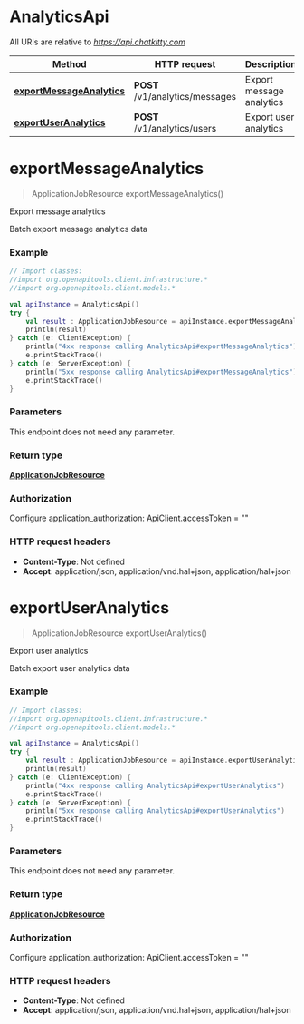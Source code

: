 # AnalyticsApi

All URIs are relative to *https://api.chatkitty.com*

Method | HTTP request | Description
------------- | ------------- | -------------
[**exportMessageAnalytics**](AnalyticsApi.md#exportMessageAnalytics) | **POST** /v1/analytics/messages | Export message analytics
[**exportUserAnalytics**](AnalyticsApi.md#exportUserAnalytics) | **POST** /v1/analytics/users | Export user analytics


<a id="exportMessageAnalytics"></a>
# **exportMessageAnalytics**
> ApplicationJobResource exportMessageAnalytics()

Export message analytics

Batch export message analytics data

### Example
```kotlin
// Import classes:
//import org.openapitools.client.infrastructure.*
//import org.openapitools.client.models.*

val apiInstance = AnalyticsApi()
try {
    val result : ApplicationJobResource = apiInstance.exportMessageAnalytics()
    println(result)
} catch (e: ClientException) {
    println("4xx response calling AnalyticsApi#exportMessageAnalytics")
    e.printStackTrace()
} catch (e: ServerException) {
    println("5xx response calling AnalyticsApi#exportMessageAnalytics")
    e.printStackTrace()
}
```

### Parameters
This endpoint does not need any parameter.

### Return type

[**ApplicationJobResource**](ApplicationJobResource.md)

### Authorization


Configure application_authorization:
    ApiClient.accessToken = ""

### HTTP request headers

 - **Content-Type**: Not defined
 - **Accept**: application/json, application/vnd.hal+json, application/hal+json

<a id="exportUserAnalytics"></a>
# **exportUserAnalytics**
> ApplicationJobResource exportUserAnalytics()

Export user analytics

Batch export user analytics data

### Example
```kotlin
// Import classes:
//import org.openapitools.client.infrastructure.*
//import org.openapitools.client.models.*

val apiInstance = AnalyticsApi()
try {
    val result : ApplicationJobResource = apiInstance.exportUserAnalytics()
    println(result)
} catch (e: ClientException) {
    println("4xx response calling AnalyticsApi#exportUserAnalytics")
    e.printStackTrace()
} catch (e: ServerException) {
    println("5xx response calling AnalyticsApi#exportUserAnalytics")
    e.printStackTrace()
}
```

### Parameters
This endpoint does not need any parameter.

### Return type

[**ApplicationJobResource**](ApplicationJobResource.md)

### Authorization


Configure application_authorization:
    ApiClient.accessToken = ""

### HTTP request headers

 - **Content-Type**: Not defined
 - **Accept**: application/json, application/vnd.hal+json, application/hal+json

